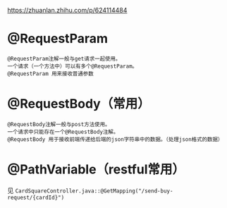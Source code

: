 https://zhuanlan.zhihu.com/p/624114484

# @RequestParam

```
@RequestParam注解一般与get请求一起使用。
一个请求（一个方法中）可以有多个@RequestParam。
@RequestParam 用来接收普通参数
```



# @RequestBody（常用）

```
@RequestBody注解一般与post方法使用。
一个请求中只能存在一个@RequestBody注解。
@RequestBody 用于接收前端传递给后端的json字符串中的数据。（处理json格式的数据）
```


# @PathVariable（restful常用）

见 `CardSquareController.java::@GetMapping("/send-buy-request/{cardId}")`